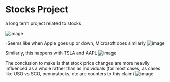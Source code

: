 # Stocks Project
a long term project related to stocks

![image](https://user-images.githubusercontent.com/62976976/81261970-d912ce00-8ff1-11ea-8169-9d82ca58bde1.png)

-Seems like when Apple goes up or down, Microsoft does similarly
![image](https://user-images.githubusercontent.com/62976976/81231415-f7ec7280-8fa7-11ea-8e7d-74663af4e4de.png)

Similarly, this happens with TSLA and AAPL
![image](https://user-images.githubusercontent.com/62976976/81170739-06a73b00-8f50-11ea-827d-e214203e9c4a.png)

The conclusion to make is that stock price changes are more heavily influenced as a whole rather than as individuals (for most cases, as cases like USO vs SCO, pennystocks, etc are counters to this claim)
![image](https://user-images.githubusercontent.com/62976976/81231598-4437b280-8fa8-11ea-9e6f-e1c90fe639b5.png)
